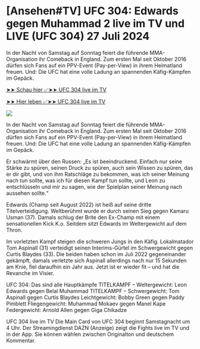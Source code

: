 <h1>[Ansehen#TV] UFC 304: Edwards gegen Muhammad 2 live im TV und LIVE (UFC 304) 27 Juli 2024</h1>

In der Nacht von Samstag auf Sonntag feiert die führende MMA-Organisation ihr Comeback in England. Zum ersten Mal seit Oktober 2016 dürfen sich Fans auf ein PPV-Event (Pay-per-View) in ihrem Heimatland freuen. Und: Die UFC hat eine volle Ladung an spannenden Käfig-Kämpfen im Gepäck.

[➤➤ Schau hier ✅➤➤ UFC 304 live im TV](https://cutt.ly/1elcLrid)

[➤➤ Hier leben ✅➤➤ UFC 304 live im TV](https://cutt.ly/1elcLrid)

<a href="https://cutt.ly/1elcLrid" rel="nofollow" data-target="animated-image.originalLink"><img src="https://camo.githubusercontent.com/7f6f88830ea72d49540cad466f7218e4623560163f263a8577ac8297d75fe095/68747470733a2f2f7777772e746563686d65686f772e636f6d2f77702d636f6e74656e742f75706c6f6164732f323032342f30332f72676273727465672e676966" data-canonical-src="https://www.techmehow.com/wp-content/uploads/2024/03/rgbsrteg.gif" style="max-width: 100%; display: inline-block;" data-target="animated-image.originalImage"></a>

In der Nacht von Samstag auf Sonntag feiert die führende MMA-Organisation ihr Comeback in England. Zum ersten Mal seit Oktober 2016 dürfen sich Fans auf ein PPV-Event (Pay-per-View) in ihrem Heimatland freuen. Und: Die UFC hat eine volle Ladung an spannenden Käfig-Kämpfen im Gepäck.

Er schwärmt über den Russen: „Es ist beeindruckend. Einfach nur seine Stärke zu spüren, seinen Druck zu spüren, auch sein Wissen zu spüren, das er dir gibt, und von ihm Ratschläge zu bekommen, was ich seiner Meinung nach tun sollte, was ich für diesen Kampf tun sollte, und Leon zu entschlüsseln und mir zu sagen, wie der Spielplan seiner Meinung nach aussehen sollte.“

Edwards (Champ seit August 2022) ist heiß auf seine dritte Titelverteidigung. Weltberühmt wurde er durch seinen Sieg gegen Kamaru Usman (37). Damals schlug der Brite den Ex-Champ mit einem sensationellen Kick K.o. Seitdem sitzt Edwards im Weltergewicht auf dem Thron.

Im vorletzten Kampf steigen die schweren Jungs in den Käfig. Lokalmatador Tom Aspinall (31) verteidigt seinen Interims-Gürtel im Schwergewicht gegen Curtis Blaydes (33). Die beiden haben schon im Juli 2022 gegeneinander gekämpft, damals verletzte sich Aspinall allerdings nach nur 15 Sekunden am Knie, fiel daraufhin ein Jahr aus. Jetzt ist er wieder fit – und hat die Revanche im Visier.

UFC 304: Das sind alle Hauptkämpfe
TITELKAMPF – Weltergewicht: Leon Edwards gegen Belal Muhammad
TITELKAMPF – Schwergewicht: Tom Aspinall gegen Curtis Blaydes
Leichtgewicht: Bobby Green gegen Paddy Pimblett
Fliegengewicht: Muhammad Mokaev gegen Manel Kape
Federgewicht: Arnold Allen gegen Giga Chikadze

UFC 304 live im TV
Die Main Card von UFC 304 beginnt Samstagnacht um 4 Uhr. Der Streamingdienst DAZN (Anzeige) zeigt die Fights live im TV und in der App. Sie können wählen zwischen Originalton und deutschem Kommentar.
